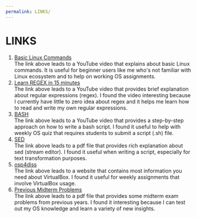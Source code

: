 ```yaml
---
permalink: LINKS/
---
```


# LINKS
1. [Basic Linux Commands](https://youtu.be/wBp0Rb-ZJak)<br>
The link above leads to a YouTube video that explains about basic Linux commands. It is useful for beginner users like me who's not familiar with Linux ecosystem and to help on working OS assignments.
2. [Learn REGEX in 15 minutes](https://youtu.be/bgBWp9EIlMM)<br>
The link above leads to a YouTube video that provides brief explanation about regular expressions (regex). I found the video interesting because I currently have little to zero idea about regex and it helps me learn how to read and write my own regular expressions.
3. [BASH](https://youtu.be/F-gskSl4pwQ)<br>
The link above leads to a YouTube video that provides a step-by-step approach on how to write a bash script. I found it useful to help with weekly OS quiz that requires students to submit a script (.sh) file.
4. [SED](https://www.gnu.org/software/sed/manual/sed.pdf)<br>
The link above leads to a pdf file that provides rich explanation about sed (stream editor). I found it useful when writing a script, especially for text transformation purposes.
5. [osp4diss](https://osp4diss.vlsm.org/)<br>
The link above leads to a website that contains most information you need about VirtualBox. I found it useful for weekly assignments that involve VirtualBox usage.
6. [Previous Midterm Problems](https://rms46.vlsm.org/2/196.pdf)<br>
The link above leads to a pdf file that provides some midterm exam problems from previous years. I found it interesting because I can test out my OS knowledge and learn a variety of new insights.
